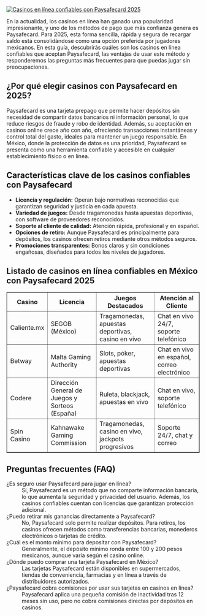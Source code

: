 [![Casinos en línea confiables con Paysafecard 2025](https://123-caf.pages.dev/gitsignup.png)](https://vrmoo.ru/Bt82HjjY)

<p>En la actualidad, los casinos en línea han ganado una popularidad impresionante, y uno de los métodos de pago que más confianza genera es Paysafecard. Para 2025, esta forma sencilla, rápida y segura de recargar saldo está consolidándose como una opción preferida por jugadores mexicanos. En esta guía, descubrirás cuáles son los casinos en línea confiables que aceptan Paysafecard, las ventajas de usar este método y responderemos las preguntas más frecuentes para que puedas jugar sin preocupaciones.</p>  <h2>¿Por qué elegir casinos con Paysafecard en 2025?</h2> <p>Paysafecard es una tarjeta prepago que permite hacer depósitos sin necesidad de compartir datos bancarios ni información personal, lo que reduce riesgos de fraude y robo de identidad. Además, su aceptación en casinos online crece año con año, ofreciendo transacciones instantáneas y control total del gasto, ideales para mantener un juego responsable. En México, donde la protección de datos es una prioridad, Paysafecard se presenta como una herramienta confiable y accesible en cualquier establecimiento físico o en línea.</p>  <h2>Características clave de los casinos confiables con Paysafecard</h2> <ul>   <li><strong>Licencia y regulación:</strong> Operan bajo normativas reconocidas que garantizan seguridad y justicia en cada apuesta.</li>   <li><strong>Variedad de juegos:</strong> Desde tragamonedas hasta apuestas deportivas, con software de proveedores reconocidos.</li>   <li><strong>Soporte al cliente de calidad:</strong> Atención rápida, profesional y en español.</li>   <li><strong>Opciones de retiro:</strong> Aunque Paysafecard es principalmente para depósitos, los casinos ofrecen retiros mediante otros métodos seguros.</li>   <li><strong>Promociones transparentes:</strong> Bonos claros y sin condiciones engañosas, diseñados para todos los niveles de jugadores.</li> </ul>  <h2>Listado de casinos en línea confiables en México con Paysafecard 2025</h2> <table border="1" cellspacing="0" cellpadding="8">   <thead>     <tr>       <th>Casino</th>       <th>Licencia</th>       <th>Juegos Destacados</th>       <th>Atención al Cliente</th>     </tr>   </thead>   <tbody>     <tr>       <td>Caliente.mx</td>       <td>SEGOB (México)</td>       <td>Tragamonedas, apuestas deportivas, casino en vivo</td>       <td>Chat en vivo 24/7, soporte telefónico</td>     </tr>     <tr>       <td>Betway</td>       <td>Malta Gaming Authority</td>       <td>Slots, póker, apuestas deportivas</td>       <td>Chat en vivo en español, correo electrónico</td>     </tr>     <tr>       <td>Codere</td>       <td>Dirección General de Juegos y Sorteos (España)</td>       <td>Ruleta, blackjack, apuestas en vivo</td>       <td>Chat en vivo, soporte telefónico</td>     </tr>     <tr>       <td>Spin Casino</td>       <td>Kahnawake Gaming Commission</td>       <td>Tragamonedas, casino en vivo, jackpots progresivos</td>       <td>Soporte 24/7, chat y correo</td>     </tr>   </tbody> </table>  <h2>Preguntas frecuentes (FAQ)</h2> <dl>   <dt>¿Es seguro usar Paysafecard para jugar en línea?</dt>   <dd>Sí, Paysafecard es un método que no comparte información bancaria, lo que aumenta la seguridad y privacidad del usuario. Además, los casinos confiables cuentan con licencias que garantizan protección adicional.</dd>      <dt>¿Puedo retirar mis ganancias directamente a Paysafecard?</dt>   <dd>No, Paysafecard solo permite realizar depósitos. Para retiros, los casinos ofrecen métodos como transferencias bancarias, monederos electrónicos o tarjetas de crédito.</dd>      <dt>¿Cuál es el monto mínimo para depositar con Paysafecard?</dt>   <dd>Generalmente, el depósito mínimo ronda entre 100 y 200 pesos mexicanos, aunque varía según el casino online.</dd>      <dt>¿Dónde puedo comprar una tarjeta Paysafecard en México?</dt>   <dd>Las tarjetas Paysafecard están disponibles en supermercados, tiendas de conveniencia, farmacias y en línea a través de distribuidores autorizados.</dd>      <dt>¿Paysafecard cobra comisiones por usar sus tarjetas en casinos en línea?</dt>   <dd>Paysafecard aplica una pequeña comisión de inactividad tras 12 meses sin uso, pero no cobra comisiones directas por depósitos en casinos.</dd> </dl>